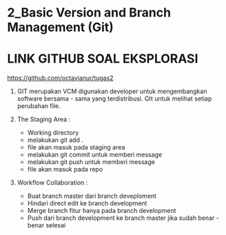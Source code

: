 # 2_Basic Version and Branch Management (Git)

# LINK GITHUB SOAL EKSPLORASI 
https://github.com/octavianur/tugas2

1. GIT merupakan VCM digunakan developer untuk mengembangkan software bersama - sama yang terdistribusi. GIt untuk melihat setiap perubahan file. 

2. The Staging Area :
     - Working directory 
     - melakukan git add .
     - file akan masuk pada staging area
     - melakukan git commit untuk memberi message
     - melakukan git push untuk memberi message
     - file akan masuk pada repo

3. Workflow Collaboration :
    - Buat branch master dari branch deveploment
    - Hindari direct edit ke branch development
    - Merge branch fitur hanya pada branch development
    - Push dari branch development ke branch master jika sudah benar - benar selesai